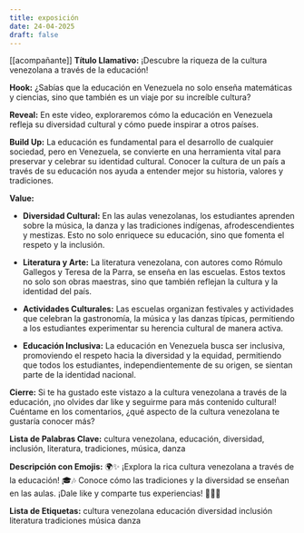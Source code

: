```yaml
---
title: exposición 
date: 24-04-2025
draft: false
---
```

[[acompañante]]
**Título Llamativo:**
¡Descubre la riqueza de la cultura venezolana a través de la educación!

**Hook:**
¿Sabías que la educación en Venezuela no solo enseña matemáticas y ciencias, sino que también es un viaje por su increíble cultura?

**Reveal:**
En este video, exploraremos cómo la educación en Venezuela refleja su diversidad cultural y cómo puede inspirar a otros países.

**Build Up:**
La educación es fundamental para el desarrollo de cualquier sociedad, pero en Venezuela, se convierte en una herramienta vital para preservar y celebrar su identidad cultural. Conocer la cultura de un país a través de su educación nos ayuda a entender mejor su historia, valores y tradiciones.

**Value:**
- **Diversidad Cultural:** En las aulas venezolanas, los estudiantes aprenden sobre la música, la danza y las tradiciones indígenas, afrodescendientes y mestizas. Esto no solo enriquece su educación, sino que fomenta el respeto y la inclusión.
  
- **Literatura y Arte:** La literatura venezolana, con autores como Rómulo Gallegos y Teresa de la Parra, se enseña en las escuelas. Estos textos no solo son obras maestras, sino que también reflejan la cultura y la identidad del país.

- **Actividades Culturales:** Las escuelas organizan festivales y actividades que celebran la gastronomía, la música y las danzas típicas, permitiendo a los estudiantes experimentar su herencia cultural de manera activa.

- **Educación Inclusiva:** La educación en Venezuela busca ser inclusiva, promoviendo el respeto hacia la diversidad y la equidad, permitiendo que todos los estudiantes, independientemente de su origen, se sientan parte de la identidad nacional.

**Cierre:**
Si te ha gustado este vistazo a la cultura venezolana a través de la educación, ¡no olvides dar like y seguirme para más contenido cultural! Cuéntame en los comentarios, ¿qué aspecto de la cultura venezolana te gustaría conocer más?

**Lista de Palabras Clave:**
cultura venezolana, educación, diversidad, inclusión, literatura, tradiciones, música, danza

**Descripción con Emojis:**
🌍✨ ¡Explora la rica cultura venezolana a través de la educación! 🎓🎶 Conoce cómo las tradiciones y la diversidad se enseñan en las aulas. ¡Dale like y comparte tus experiencias! 💬🇻🇪

**Lista de Etiquetas:**
cultura venezolana educación diversidad inclusión literatura tradiciones música danza